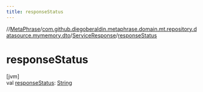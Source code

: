 ```yaml
---
title: responseStatus
---
```

//[MetaPhrase](../../../index.html)/[com.github.diegoberaldin.metaphrase.domain.mt.repository.datasource.mymemory.dto](../index.html)/[ServiceResponse](index.html)/[responseStatus](response-status.html)



# responseStatus



[jvm]\
val [responseStatus](response-status.html): [String](https://kotlinlang.org/api/latest/jvm/stdlib/kotlin/-string/index.html)




